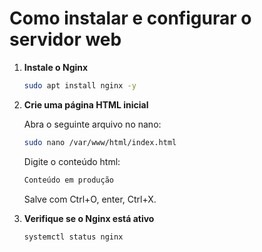 # Como instalar e configurar o servidor web

1. **Instale o Nginx**  
   ```bash
   sudo apt install nginx -y
   ```

2. **Crie uma página HTML inicial**
   
   Abra o seguinte arquivo no nano:
   ```bash
   sudo nano /var/www/html/index.html
   ```
   
   Digite o conteúdo html:
   
   ```bash
   Conteúdo em produção
   ```
   
   Salve com Ctrl+O, enter, Ctrl+X.
   

4. **Verifique se o Nginx está ativo**  
   ```bash
   systemctl status nginx
   ```
